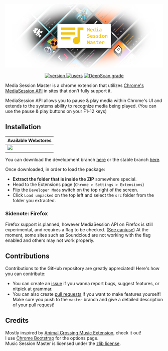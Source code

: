 <div align="center">
  <img src="/static/github-banner.png" alt="banner" />


[![version](https://img.shields.io/chrome-web-store/v/ifnpfinojkapkmeidcimnaigcclnahjb) ![users](https://img.shields.io/chrome-web-store/users/ifnpfinojkapkmeidcimnaigcclnahjb)](https://chrome.google.com/webstore/detail/media-session-master/ifnpfinojkapkmeidcimnaigcclnahjb) [![DeepScan grade](https://deepscan.io/api/teams/11596/projects/14702/branches/278844/badge/grade.svg)](https://deepscan.io/dashboard#view=project&tid=11596&pid=14702&bid=278844)
</div>

Media Session Master is a chrome extension that utilizes [Chrome's MediaSession API](https://developers.google.com/web/updates/2017/02/media-session) in sites that don't fully support it.

MediaSession API allows you to pause & play media within Chrome's UI and extends to the systems ability to recognize media being played. (You can use the pause & play buttons on your F1-12 keys)

## Installation

| Available Webstores | 
|-|
| [![](https://developer.chrome.com/webstore/images/ChromeWebStore_Badge_v2_206x58.png)](https://chrome.google.com/webstore/detail/media-session-master/ifnpfinojkapkmeidcimnaigcclnahjb) |


You can download the development branch [here](https://github.com/Snazzah/MusicSessionMaster/archive/master.zip) or the stable branch [here](https://github.com/Snazzah/MusicSessionMaster/archive/stable.zip).

Once downloaded, in order to load the package:
- **Extract the folder that is inside the ZIP** somewhere special.
- Head to the Extensions page (`Chrome > Settings > Extensions`)
- Flip the `Developer Mode` switch on the top right of the screen.
- Click `Load unpacked` on the top left and select the `src` folder from the folder you extracted.

### Sidenote: Firefox
Firefox support is planned, however MediaSession API on Firefox is still experimental, and requires a flag to be checked. ([See caniuse](https://caniuse.com/mdn-api_mediasession)) At the moment, some sites such as Soundcloud are not working with the flag enabled and others may not work properly.

## Contributions
Contributions to the GitHub repository are greatly appreciated! Here's how you can contribute:
- You can create an [issue](https://github.com/Snazzah/MediaSessionMaster/issues) if you wanna report bugs, suggest features, or nitpick at grammar.
- You can also create [pull requests](https://github.com/Snazzah/MediaSessionMaster/pulls) if you want to make features yourself! Make sure you push to the `master` branch and give a detailed description of your pull request!

## Credits
Mostly inspired by [Animal Crossing Music Extension](https://acmusicext.com/), check it out!  
I use [Chrome Bootstrap](https://github.com/roykolak/chrome-bootstrap) for the options page.  
Music Session Master is licensed under the [zlib license](./LICENSE).  